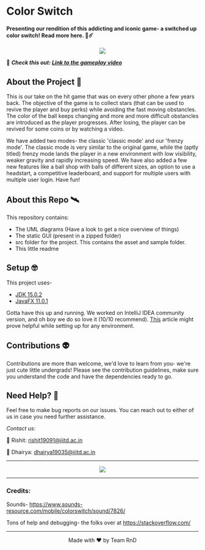 # Color Switch
#### Presenting our rendition of this addicting and iconic game- a switched up color switch! Read more here. 👾☄️


<p align="center">
  <img src="https://user-images.githubusercontent.com/55681207/107288318-45db5d00-6a89-11eb-84d4-50cdf39e2265.png">
</p>


🔭 ***Check this out: [Link to the gameplay video](https://drive.google.com/file/d/1QlbKk2QgU8UOkPTRCfHxnZLNnTt1tIYh/view)***


## About the Project 🌌
This is our take on the hit game that was on every other phone a few years back. The objective of the game is to collect stars (that can be used to revive the player and buy perks) while avoiding the fast moving obstancles. The color of the ball keeps changing and more and more difficult obstancles are introduced as the player progresses. After losing, the player can be revived for some coins or by watching a video.


We have added two modes- the classic 'classic mode' and our 'frenzy mode'. The classic mode is very similar to the original game, while the (aptly titled) frenzy mode lands the player in a new environment with low visibility, weaker gravity and rapidly increasing speed. We have also added a few new features like a ball shop with balls of different sizes, an option to use a headstart, a competitive leaderboard, and support for multiple users with multiple user login. Have fun!

## About this Repo 🛰️
This repository contains:
* The UML diagrams (Have a look to get a nice overview of things)
* The static GUI (present in a zipped folder)
* src folder for the project. This contains the asset and sample folder.
* This little readme


## Setup 🤓
This project uses-
* [JDK 15.0.2](https://www.oracle.com/in/java/technologies/javase-jdk15-downloads.html)
* [JavaFX 11.0.1](https://gluonhq.com/products/javafx/)

Gotta have this up and running. We worked on IntelliJ IDEA community version, and oh boy we do so love it (10/10 recommend). [This](https://openjfx.io/openjfx-docs/) article might prove helpful while setting up for any environment.


## Contributions 👽
Contributions are more than welcome, we'd love to learn from you- we're just cute little undergrads! Please see the contribution guidelines, make sure you understand the code and have the dependencies ready to go.


## Need Help? 🤝
Feel free to make bug reports on our issues. You can reach out to either of us in case you need further assistance. 

*Contact us:*

🎸 Rishit: rishit19091@iiitd.ac.in

🎨 Dhairya: dhairya19035@iiitd.ac.in


*****


<p align="center">
  <img src="https://user-images.githubusercontent.com/55681207/107292614-27c52b00-6a90-11eb-8e9a-a082e2f5f4c6.png">
</p>


*****

### Credits:

Sounds- https://www.sounds-resource.com/mobile/colorswitch/sound/7826/

Tons of help and debugging- the folks over at https://stackoverflow.com/

*****

<p align="center">
Made with ❤️ by Team RnD
</p>
